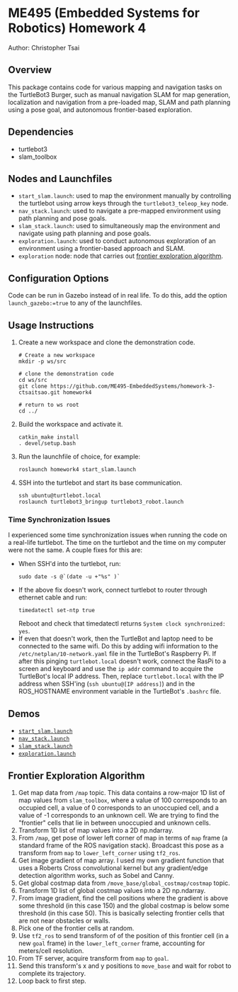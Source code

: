# ME495 (Embedded Systems for Robotics) Homework 4

Author: Christopher Tsai

## Overview

This package contains code for various mapping and navigation tasks on the TurtleBot3 Burger, such as manual navigation SLAM for map generation, localization and navigation from a pre-loaded map, SLAM and path planning using a pose goal, and autonomous frontier-based exploration.

## Dependencies

- turtlebot3
- slam_toolbox

## Nodes and Launchfiles

- `start_slam.launch`: used to map the environment manually by controlling the turtlebot using arrow keys through the `turtlebot3_teleop_key` node.
- `nav_stack.launch`: used to navigate a pre-mapped environment using path planning and pose goals.
- `slam_stack.launch`: used to simultaneously map the environment and navigate using path planning and pose goals.
- `exploration.launch`: used to conduct autonomous exploration of an environment using a frontier-based approach and SLAM.
- `exploration` node: node that carries out [frontier exploration algorithm](#frontier-exploration-algorithm).

## Configuration Options

Code can be run in Gazebo instead of in real life. To do this, add the option `launch_gazebo:=true` to any of the launchfiles.

## Usage Instructions

1. Create a new workspace and clone the demonstration code.
    ```
    # Create a new workspace
    mkdir -p ws/src

    # clone the demonstration code
    cd ws/src
    git clone https://github.com/ME495-EmbeddedSystems/homework-3-ctsaitsao.git homework4

    # return to ws root
    cd ../
    ```

2. Build the workspace and activate it.
    ```
    catkin_make install
    . devel/setup.bash
    ```

3. Run the launchfile of choice, for example:
    ```
    roslaunch homework4 start_slam.launch
    ```

4. SSH into the turtlebot and start its base communication.
    ```
    ssh ubuntu@turtlebot.local
    roslaunch turtlebot3_bringup turtlebot3_robot.launch
    ```

### Time Synchronization Issues

I experienced some time synchronization issues when running the code on a real-life turtlebot. The time on the turtlebot and the time on my computer were not the same. A couple fixes for this are:
- When SSH'd into the turtlebot, run:
    ```
    sudo date -s @`(date -u +"%s" )`
    ```
- If the above fix doesn't work, connect turtlebot to router through ethernet cable and run:
    ```
    timedatectl set-ntp true
    ```
  Reboot and check that timedatectl returns `System clock synchronized: yes`.
- If even that doesn't work, then the TurtleBot and laptop need to be connected to the same wifi. Do this by adding wifi information to the `/etc/netplan/10-network.yaml` file in the TurtleBot's Raspberry Pi. If after this pinging `turtlebot.local` doesn't work, connect the RasPi to a screen and keyboard and use the `ip addr` command to acquire the TurtleBot's local IP address. Then, replace `turtlebot.local` with the IP address when SSH'ing (`ssh ubuntu@[IP address]`) and in the ROS_HOSTNAME environment variable in the TurtleBot's `.bashrc` file.

## Demos

- [`start_slam.launch`](https://youtu.be/UYFy0_s_GdQ)
- [`nav_stack.launch`](https://youtu.be/OLLRxEmMZLc)
- [`slam_stack.launch`](https://youtu.be/qAmRSt5EXVg) 
- [`exploration.launch`](https://youtu.be/KCE35dVK1f8) 

## Frontier Exploration Algorithm

1. Get map data from `/map` topic. This data contains a row-major 1D list of map values from `slam_toolbox`, where a value of 100 corresponds to an occupied cell, a value of 0 corresponds to an unoccupied cell, and a value of -1 corresponds to an unknown cell. We are trying to find the "frontier" cells that lie in between unoccupied and unknown cells.
2. Transform 1D list of map values into a 2D np.ndarray.
3. From `/map`, get pose of lower left corner of map in terms of `map` frame (a standard frame of the ROS navigation stack). Broadcast this pose as a transform from `map` to `lower_left_corner` using `tf2_ros`.
4. Get image gradient of map array. I used my own gradient function that uses a Roberts Cross convolutional kernel but any gradient/edge detection algorithm works, such as Sobel and Canny.
5. Get global costmap data from `/move_base/global_costmap/costmap` topic.
6. Transform 1D list of global costmap values into a 2D np.ndarray.
7. From image gradient, find the cell positions where the gradient is above some threshold (in this case 150) and the global costmap is below some threshold (in this case 50). This is basically selecting frontier cells that are not near obstacles or walls.
8. Pick one of the frontier cells at random.
9. Use `tf2_ros` to send transform of of the position of this frontier cell (in a new `goal` frame) in the `lower_left_corner` frame, accounting for meters/cell resolution.
10. From TF server, acquire transform from `map` to `goal`.
11. Send this transform's x and y positions to `move_base` and wait for robot to complete its trajectory.
12. Loop back to first step.
